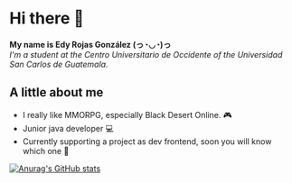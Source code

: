 # Hi there 👋

__My name is Edy Rojas González (っ◔◡◔)っ__</br>
*I'm a student at the Centro Universitario de Occidente of the Universidad San Carlos de Guatemala.*

## A little about me

- I really like MMORPG, especially Black Desert Online. 🎮
- Junior java developer 💻
- Currently supporting a project as dev frontend, soon you will know which one 🙊

[![Anurag's GitHub stats](https://github-readme-stats.vercel.app/api?username=edyrrg&show_icons=true&theme=dracula)](https://github.com/anuraghazra/github-readme-stats)

<!--
**edyrrg/edyrrg** is a ✨ _special_ ✨ repository because its `README.md` (this file) appears on your GitHub profile.

Here are some ideas to get you started:

- 🔭 I’m currently working on ...
- 🌱 I’m currently learning ...
- 👯 I’m looking to collaborate on ...
- 🤔 I’m looking for help with ...
- 💬 Ask me about ...
- 📫 How to reach me: ...
- 😄 Pronouns: ...
- ⚡ Fun fact: ...
-->
